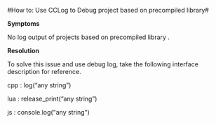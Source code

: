 #How to: Use CCLog to Debug project based on precompiled library#

**Symptoms**

No log output of projects based on precompiled library . 

**Resolution**

To solve this issue and use debug log,  take the following interface description for reference.

cpp : log(“any string”)

lua : release_print(“any string”)

js : console.log("any string")
